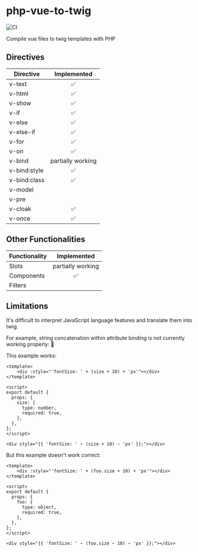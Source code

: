 # php-vue-to-twig

![CI](https://github.com/Paneon/php-vue-to-twig/workflows/PHP%20Composer/badge.svg)

Compile vue files to twig templates with PHP

## Directives

|Directive|Implemented|
|---------|:---------:|
|v-text|:white_check_mark:|
|v-html|:white_check_mark:|
|v-show|:white_check_mark:|
|v-if|:white_check_mark:|
|v-else|:white_check_mark:|
|v-else-if|:white_check_mark:|
|v-for|:white_check_mark:|
|v-on|:white_check_mark:|
|v-bind|partially working|
|v-bind:style|:white_check_mark:|
|v-bind:class|:white_check_mark:|
|v-model||
|v-pre||
|v-cloak|:white_check_mark:|
|v-once|:white_check_mark:|


## Other Functionalities

|Functionality|Implemented|
|:------------|:---------:|
|Slots|partially working|
|Components|:white_check_mark:|
|Filters||


## Limitations

It's difficult to interpret JavaScript language features and translate them into twig.

For example, string concatenation within attribute binding is not currently working properly: :no_entry_sign:

This example works:

```vue
<template>
    <div :style="'fontSize: ' + (size + 10) + 'px'"></div> 
</template>

<script>
export default {
  props: {
    size: {
      type: number,
      required: true,
    },
  },
};
</script>
```

```twig
<div style="{{ 'fontSize: ' ~ (size + 10) ~ 'px' }};"></div>
```

But this example doesn't work correct:

```vue
<template>
    <div :style="'fontSize: ' + (foo.size + 10) + 'px'"></div> 
</template>

<script>
export default {
  props: {
    foo: {
      type: object,
      required: true,
    },
  },
};
</script>
```

```twig
<div style="{{ 'fontSize: ' ~ (foo.size ~ 10) ~ 'px' }};"></div>
```